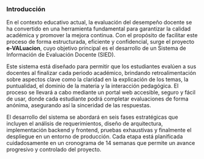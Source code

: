 
### **Introducción**

En el contexto educativo actual, la evaluación del desempeño docente se ha convertido en una herramienta fundamental para garantizar la calidad académica y promover la mejora continua. Con el propósito de facilitar este proceso de forma estructurada, eficiente y confidencial, surge el proyecto **e-VALuacion**, cuyo objetivo principal es el desarrollo de un Sistema de Información de Evaluación Docente (SIED).

Este sistema está diseñado para permitir que los estudiantes evalúen a sus docentes al finalizar cada periodo académico, brindando retroalimentación sobre aspectos clave como la claridad en la explicación de los temas, la puntualidad, el dominio de la materia y la interacción pedagógica. El proceso se llevará a cabo mediante un portal web accesible, seguro y fácil de usar, donde cada estudiante podrá completar evaluaciones de forma anónima, asegurando así la sinceridad de las respuestas.

El desarrollo del sistema se abordará en seis fases estratégicas que incluyen el análisis de requerimientos, diseño de arquitectura, implementación backend y frontend, pruebas exhaustivas y finalmente el despliegue en un entorno de producción. Cada etapa está planificada cuidadosamente en un cronograma de 14 semanas que permite un avance progresivo y controlado del proyecto.


